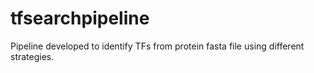 # tfsearchpipeline
Pipeline developed to identify TFs from protein fasta file using different strategies.
